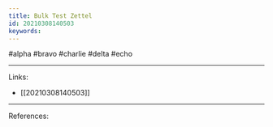 ```yaml
---
title: Bulk Test Zettel
id: 20210308140503
keywords:
---
```

#alpha #bravo #charlie #delta #echo

---
Links:

- [[20210308140503]]

---
References:
